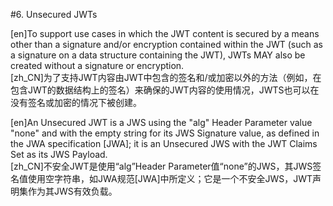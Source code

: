 #6. Unsecured JWTs  

[en]To support use cases in which the JWT content is secured by a means other than a signature and/or encryption contained within the JWT (such as a signature on a data structure containing the JWT), JWTs MAY also be created without a signature or encryption.  
[zh_CN]为了支持JWT内容由JWT中包含的签名和/或加密以外的方法（例如，在包含JWT的数据结构上的签名）来确保的JWT内容的使用情况，JWTS也可以在没有签名或加密的情况下被创建。  
  

[en]An Unsecured JWT is a JWS using the "alg" Header Parameter value "none" and with the empty string for its JWS Signature value, as defined in the JWA specification [JWA]; it is an Unsecured JWS with the JWT Claims Set as its JWS Payload.  
[zh_CN]不安全JWT是使用“alg”Header Parameter值“none”的JWS，其JWS签名值使用空字符串，如JWA规范[JWA]中所定义；它是一个不安全JWS，JWT声明集作为其JWS有效负载。  
  



